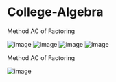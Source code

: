 # College-Algebra
Method AC of Factoring

![image](https://user-images.githubusercontent.com/88465332/135736728-2097cacb-c00b-4e25-92a4-bc7852ed238f.png)
![image](https://user-images.githubusercontent.com/88465332/135736805-b09b61ed-199d-428e-923e-36f821be227e.png)
![image](https://user-images.githubusercontent.com/88465332/135736823-c6dbe288-cb88-49a2-bbbf-dcf54206312c.png)
![image](https://user-images.githubusercontent.com/88465332/135736925-1a01e84c-3e03-46ba-be1e-c516b139a45a.png)

Method AC of Factoring

![image](https://user-images.githubusercontent.com/88465332/135737173-ad362a1e-5722-4da4-b387-2d73974f5675.png)

